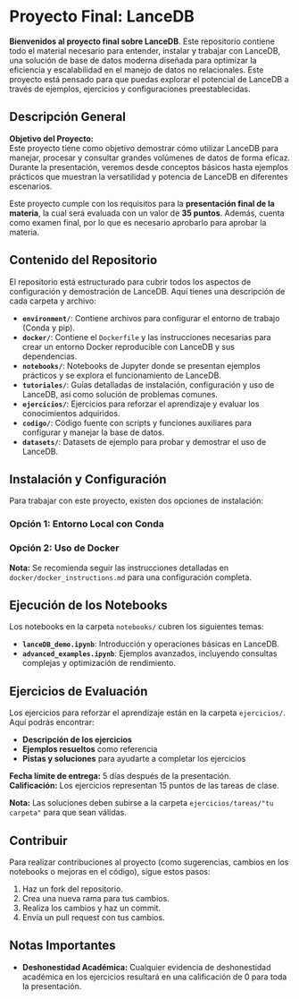 # Proyecto Final: LanceDB

**Bienvenidos al proyecto final sobre LanceDB**. Este repositorio contiene todo el material necesario para entender, instalar y trabajar con LanceDB, una solución de base de datos moderna diseñada para optimizar la eficiencia y escalabilidad en el manejo de datos no relacionales. Este proyecto está pensado para que puedas explorar el potencial de LanceDB a través de ejemplos, ejercicios y configuraciones preestablecidas.

## Descripción General

**Objetivo del Proyecto:**  
Este proyecto tiene como objetivo demostrar cómo utilizar LanceDB para manejar, procesar y consultar grandes volúmenes de datos de forma eficaz. Durante la presentación, veremos desde conceptos básicos hasta ejemplos prácticos que muestran la versatilidad y potencia de LanceDB en diferentes escenarios.

Este proyecto cumple con los requisitos para la **presentación final de la materia**, la cual será evaluada con un valor de **35 puntos**. Además, cuenta como examen final, por lo que es necesario aprobarlo para aprobar la materia.

## Contenido del Repositorio

El repositorio está estructurado para cubrir todos los aspectos de configuración y demostración de LanceDB. Aquí tienes una descripción de cada carpeta y archivo:

- **`environment/`**: Contiene archivos para configurar el entorno de trabajo (Conda y pip).
- **`docker/`**: Contiene el `Dockerfile` y las instrucciones necesarias para crear un entorno Docker reproducible con LanceDB y sus dependencias.
- **`notebooks/`**: Notebooks de Jupyter donde se presentan ejemplos prácticos y se explora el funcionamiento de LanceDB.
- **`tutoriales/`**: Guías detalladas de instalación, configuración y uso de LanceDB, así como solución de problemas comunes.
- **`ejercicios/`**: Ejercicios para reforzar el aprendizaje y evaluar los conocimientos adquiridos.
- **`codigo/`**: Código fuente con scripts y funciones auxiliares para configurar y manejar la base de datos.
- **`datasets/`**: Datasets de ejemplo para probar y demostrar el uso de LanceDB.

## Instalación y Configuración

Para trabajar con este proyecto, existen dos opciones de instalación: 

### Opción 1: Entorno Local con Conda

### Opción 2: Uso de Docker

**Nota:** Se recomienda seguir las instrucciones detalladas en `docker/docker_instructions.md` para una configuración completa.

## Ejecución de los Notebooks

Los notebooks en la carpeta `notebooks/` cubren los siguientes temas:

- **`lanceDB_demo.ipynb`**: Introducción y operaciones básicas en LanceDB.
- **`advanced_examples.ipynb`**: Ejemplos avanzados, incluyendo consultas complejas y optimización de rendimiento.

## Ejercicios de Evaluación

Los ejercicios para reforzar el aprendizaje están en la carpeta `ejercicios/`. Aquí podrás encontrar:

- **Descripción de los ejercicios**
- **Ejemplos resueltos** como referencia
- **Pistas y soluciones** para ayudarte a completar los ejercicios

**Fecha límite de entrega:** 5 días después de la presentación.  
**Calificación:** Los ejercicios representan 15 puntos de las tareas de clase.

**Nota:** Las soluciones deben subirse a la carpeta `ejercicios/tareas/"tu carpeta"` para que sean válidas.

## Contribuir

Para realizar contribuciones al proyecto (como sugerencias, cambios en los notebooks o mejoras en el código), sigue estos pasos:

1. Haz un fork del repositorio.
2. Crea una nueva rama para tus cambios.
3. Realiza los cambios y haz un commit.
4. Envía un pull request con tus cambios.

## Notas Importantes
- **Deshonestidad Académica:** Cualquier evidencia de deshonestidad académica en los ejercicios resultará en una calificación de 0 para toda la presentación.

